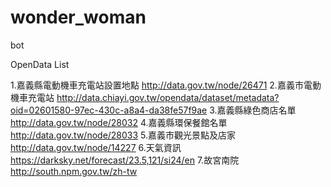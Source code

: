 # wonder_woman
bot

OpenData List

1.嘉義縣電動機車充電站設置地點 http://data.gov.tw/node/26471
2.嘉義市電動機車充電站 http://data.chiayi.gov.tw/opendata/dataset/metadata?oid=02601580-97ec-430c-a8a4-da38fe57f9ae
3.嘉義縣綠色商店名單 http://data.gov.tw/node/28032
4.嘉義縣環保餐館名單 http://data.gov.tw/node/28033
5.嘉義市觀光景點及店家 http://data.gov.tw/node/14227
6.天氣資訊 https://darksky.net/forecast/23.5,121/si24/en
7.故宮南院 http://south.npm.gov.tw/zh-tw
